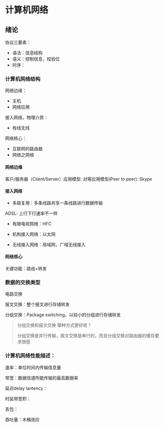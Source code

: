 # 计算机网络

## 绪论

协议三要素：

* 语法：信息结构
* 语义：控制信息，校验位
* 时序：

### 计算机网络结构

网络边缘：

* 主机
* 网络应用

接入网络，物理介质：

* 有线无线

网络核心：

* 互联网的路由器
* 网络之网络

#### 网络边缘

客户/服务器（Client/Server）应用模型:
对等应用模型(Peer to peer): Skype

#### 接入网络

* 多路复用：多条线路共享一条线路进行数据传输

ADSL: 上行下行速率不一样

* 有限电视网络：HFC

* 机构接入网络：以太网

* 无线接入网络：局域网，广域无线接入

#### 网络核心

关键功能：路由+转发

### 数据的交换类型

电路交换

报文交换：整个报文进行存储转发

分组交换：Package switching，以较小的分组进行存储转发

> 分组交换和报文交换 哪种方式更好呢？
>
> 分组交换是并行传输，报文交换是串行的，而且分组交换对路由器的缓存要求很低

### 计算机网络性能描述：

速率：单位时间内传输信息量

带宽：数据信道所能传输的最高数据率

延迟delay lantency：

时延带宽积：

丢包：

吞吐量：木桶效应

